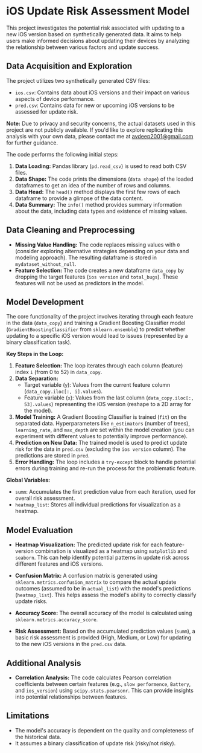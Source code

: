 # iOS Update Risk Assessment Model

This project investigates the potential risk associated with updating to a new iOS version based on synthetically generated data. It aims to help users make informed decisions about updating their devices by analyzing the relationship between various factors and update success.

## Data Acquisition and Exploration

The project utilizes two synthetically generated CSV files:

- `ios.csv`: Contains data about iOS versions and their impact on various aspects of device performance.
- `pred.csv`: Contains data for new or upcoming iOS versions to be assessed for update risk.

**Note:** Due to privacy and security concerns, the actual datasets used in this project are not publicly available. If you'd like to explore replicating this analysis with your own data, please contact me at avdeep2001@gmail.com for further guidance.

The code performs the following initial steps:

1. **Data Loading:** Pandas library (`pd.read_csv`) is used to read both CSV files.
2. **Data Shape:** The code prints the dimensions (`data shape`) of the loaded dataframes to get an idea of the number of rows and columns.
3. **Data Head:** The `head()` method displays the first few rows of each dataframe to provide a glimpse of the data content.
4. **Data Summary:** The `info()` method provides summary information about the data, including data types and existence of missing values.

## Data Cleaning and Preprocessing

- **Missing Value Handling:** The code replaces missing values with `0` (consider exploring alternative strategies depending on your data and modeling approach). The resulting dataframe is stored in `mydataset_without_null`.
- **Feature Selection:** The code creates a new dataframe `data_copy` by dropping the target features (`ios version` and `total_bugs`). These features will not be used as predictors in the model.

## Model Development

The core functionality of the project involves iterating through each feature in the data (`data_copy`) and training a Gradient Boosting Classifier model (`GradientBoostingClassifier` from `sklearn.ensemble`) to predict whether updating to a specific iOS version would lead to issues (represented by a binary classification task).

**Key Steps in the Loop:**

1. **Feature Selection:** The loop iterates through each column (feature) index `i` (from 0 to 52) in `data_copy`.
2. **Data Separation:**
    - Target variable (`y`): Values from the current feature column (`data_copy.iloc[:, i].values`).
    - Feature variable (`x`): Values from the last column (`data_copy.iloc[:, 53].values`) representing the iOS version (reshape to a 2D array for the model).
3. **Model Training:** A Gradient Boosting Classifier is trained (`fit`) on the separated data. Hyperparameters like `n_estimators` (number of trees), `learning_rate`, and `max_depth` are set within the model creation (you can experiment with different values to potentially improve performance).
4. **Prediction on New Data:** The trained model is used to predict update risk for the data in `pred.csv` (excluding the `ios version` column). The predictions are stored in `pred`.
5. **Error Handling:** The loop includes a `try-except` block to handle potential errors during training and re-run the process for the problematic feature.

**Global Variables:**

- `summ`: Accumulates the first prediction value from each iteration, used for overall risk assessment.
- `heatmap_list`: Stores all individual predictions for visualization as a heatmap.

## Model Evaluation

- **Heatmap Visualization:** The predicted update risk for each feature-version combination is visualized as a heatmap using `matplotlib` and `seaborn`. This can help identify potential patterns in update risk across different features and iOS versions.

- **Confusion Matrix:** A confusion matrix is generated using `sklearn.metrics.confusion_matrix` to compare the actual update outcomes (assumed to be in `actual_list`) with the model's predictions (`heatmap_list`). This helps assess the model's ability to correctly classify update risks.

- **Accuracy Score:** The overall accuracy of the model is calculated using `sklearn.metrics.accuracy_score`.

- **Risk Assessment:** Based on the accumulated prediction values (`summ`), a basic risk assessment is provided (High, Medium, or Low) for updating to the new iOS versions in the `pred.csv` data.

## Additional Analysis

- **Correlation Analysis:** The code calculates Pearson correlation coefficients between certain features (e.g., `slow performence`, `Battery`, and `ios_version`) using `scipy.stats.pearsonr`. This can provide insights into potential relationships between features.

## Limitations

- The model's accuracy is dependent on the quality and completeness of the historical data.
- It assumes a binary classification of update risk (risky/not risky).
